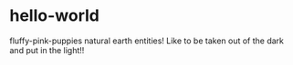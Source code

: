 # hello-world
fluffy-pink-puppies
natural earth entities! Like to be taken out of the dark and put in the light!!
